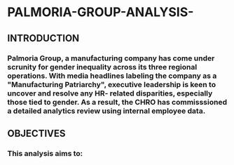 # PALMORIA-GROUP-ANALYSIS-
## INTRODUCTION
### Palmoria Group, a manufacturing company has come under scrunity for gender inequality across its three regional operations. With media headlines labeling the company as a "Manufacturing Patriarchy", executive leadership is keen to uncover and resolve any HR- related disparities, especially those tied to gender. As a result, the CHRO has commisssioned a detailed analytics review using internal employee data.
## OBJECTIVES
### This analysis aims to: 
